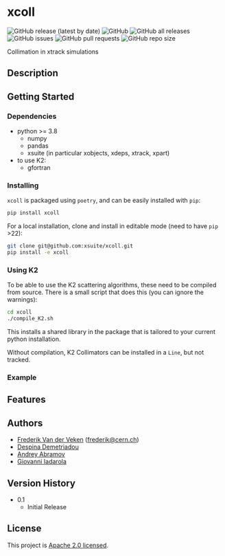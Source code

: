 # xcoll

<!---![PyPI - Python Version](https://img.shields.io/pypi/pyversions/xcoll?logo=PyPI?style=plastic) ![PyPI - Wheel](https://img.shields.io/pypi/wheel/xcoll?logo=PyPI?style=plastic)-->

![GitHub release (latest by date)](https://img.shields.io/github/v/release/xsuite/xcoll?style=plastic) ![GitHub](https://img.shields.io/github/license/xsuite/xcoll?style=plastic) ![GitHub all releases](https://img.shields.io/github/downloads/xsuite/xcoll/total?logo=GitHub&style=plastic) ![GitHub issues](https://img.shields.io/github/issues/xsuite/xcoll?logo=GitHub&style=plastic) ![GitHub pull requests](https://img.shields.io/github/issues-pr/xsuite/xcoll?logo=GitHub&style=plastic) ![GitHub repo size](https://img.shields.io/github/repo-size/xsuite/xcoll?logo=GitHub&style=plastic)

Collimation in xtrack simulations

## Description

## Getting Started

### Dependencies

* python >= 3.8
    * numpy
    * pandas
    * xsuite (in particular xobjects, xdeps, xtrack, xpart)
* to use K2:
    * gfortran 

### Installing
`xcoll` is packaged using `poetry`, and can be easily installed with `pip`:
```bash
pip install xcoll
```
For a local installation, clone and install in editable mode (need to have `pip` >22):
```bash
git clone git@github.com:xsuite/xcoll.git
pip install -e xcoll
```

### Using K2
To be able to use the K2 scattering algorithms, these need to be compiled from source.
There is a small script that does this (you can ignore the warnings):
```bash
cd xcoll
./compile_K2.sh
```
This installs a shared library in the package that is tailored to your current python installation.

Without compilation, K2 Collimators can be installed in a `Line`, but not tracked.

### Example

## Features

## Authors

* [Frederik Van der Veken](https://github.com/freddieknets) (frederik@cern.ch)
* [Despina Demetriadou](https://github.com/ddemetriadou)
* [Andrey Abramov](https://github.com/anabramo)
* [Giovanni Iadarola](https://github.com/giadarol)


## Version History

* 0.1
    * Initial Release

## License

This project is [Apache 2.0 licensed](./LICENSE).
